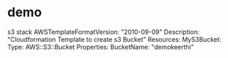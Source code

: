 # demo
s3 stack
AWSTemplateFormatVersion: "2010-09-09"
Description: "Cloudformation Template to create s3 Bucket"
Resources:
 MyS3Bucket:
  Type: AWS::S3::Bucket
  Properties:
   BucketName: "demokeerthi"
